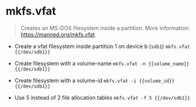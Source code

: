 # mkfs.vfat
> Creates an MS-DOS filesystem inside a partition.
> More information: <https://manned.org/mkfs.vfat>.

- Create a vfat filesystem inside partition 1 on device b (`sdb1`)
`mkfs.vfat {{/dev/sdb1}}`

- Create filesystem with a volume-name
`mkfs.vfat -n {{volume_name}} {{/dev/sdb1}}`

- Create filesystem with a volume-id
`mkfs.vfat -i {{volume_id}} {{/dev/sdb1}}`

- Use 5 instead of 2 file allocation tables
`mkfs.vfat -f 5 {{/dev/sdb1}}`

